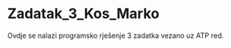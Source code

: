 Zadatak_3_Kos_Marko
===================

Ovdje se nalazi programsko rješenje 3 zadatka vezano uz ATP red.

